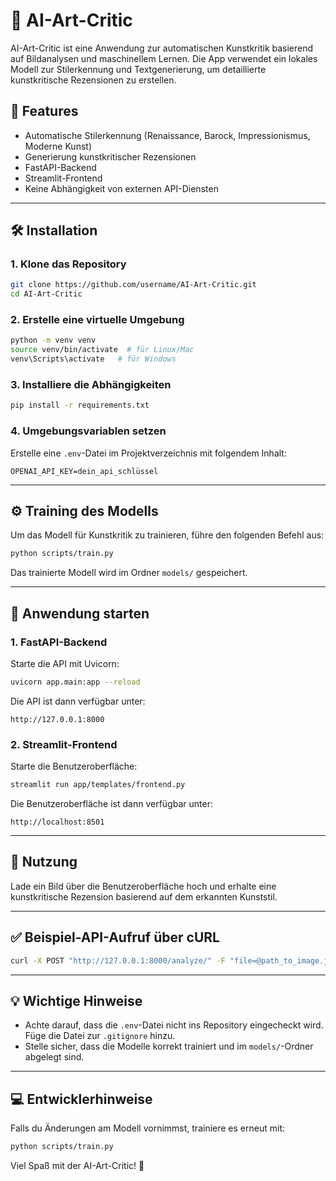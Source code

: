 # 🎨 AI-Art-Critic

AI-Art-Critic ist eine Anwendung zur automatischen Kunstkritik basierend auf Bildanalysen und maschinellem Lernen. Die App verwendet ein lokales Modell zur Stilerkennung und Textgenerierung, um detaillierte kunstkritische Rezensionen zu erstellen.

## 🚀 Features
- Automatische Stilerkennung (Renaissance, Barock, Impressionismus, Moderne Kunst)
- Generierung kunstkritischer Rezensionen
- FastAPI-Backend
- Streamlit-Frontend
- Keine Abhängigkeit von externen API-Diensten

---

## 🛠️ Installation
### 1. Klone das Repository
```bash
git clone https://github.com/username/AI-Art-Critic.git
cd AI-Art-Critic
```

### 2. Erstelle eine virtuelle Umgebung
```bash
python -m venv venv
source venv/bin/activate  # für Linux/Mac
venv\Scripts\activate   # für Windows
```

### 3. Installiere die Abhängigkeiten
```bash
pip install -r requirements.txt
```

### 4. Umgebungsvariablen setzen
Erstelle eine `.env`-Datei im Projektverzeichnis mit folgendem Inhalt:
```
OPENAI_API_KEY=dein_api_schlüssel
```

---

## ⚙️ Training des Modells
Um das Modell für Kunstkritik zu trainieren, führe den folgenden Befehl aus:
```bash
python scripts/train.py
```
Das trainierte Modell wird im Ordner `models/` gespeichert.

---

## 🚀 Anwendung starten
### 1. FastAPI-Backend
Starte die API mit Uvicorn:
```bash
uvicorn app.main:app --reload
```
Die API ist dann verfügbar unter:
```
http://127.0.0.1:8000
```

### 2. Streamlit-Frontend
Starte die Benutzeroberfläche:
```bash
streamlit run app/templates/frontend.py
```
Die Benutzeroberfläche ist dann verfügbar unter:
```
http://localhost:8501
```

---

## 📝 Nutzung
Lade ein Bild über die Benutzeroberfläche hoch und erhalte eine kunstkritische Rezension basierend auf dem erkannten Kunststil.

---

## ✅ Beispiel-API-Aufruf über cURL
```bash
curl -X POST "http://127.0.0.1:8000/analyze/" -F "file=@path_to_image.jpg"
```

---

## 💡 Wichtige Hinweise
- Achte darauf, dass die `.env`-Datei nicht ins Repository eingecheckt wird. Füge die Datei zur `.gitignore` hinzu.
- Stelle sicher, dass die Modelle korrekt trainiert und im `models/`-Ordner abgelegt sind.

---

## 💻 Entwicklerhinweise
Falls du Änderungen am Modell vornimmst, trainiere es erneut mit:
```bash
python scripts/train.py
```

Viel Spaß mit der AI-Art-Critic! 🎨


